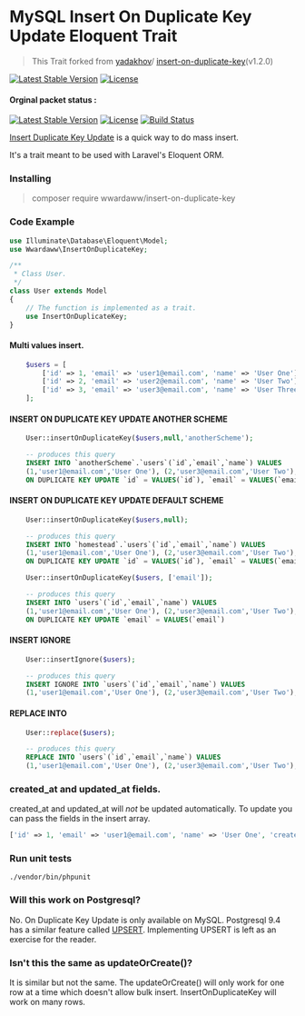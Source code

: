 # MySQL Insert On Duplicate Key Update Eloquent Trait

> This Trait forked from [yadakhov](https://github.com/yadakhov)/ [insert-on-duplicate-key](https://github.com/yadakhov/insert-on-duplicate-key)(v1.2.0)   

[![Latest Stable Version](https://poser.pugx.org/wwardaww/insert-on-duplicate-key/version)](https://packagist.org/packages/wwardaww/insert-on-duplicate-key)
[![License](https://poser.pugx.org/wwardaww/insert-on-duplicate-key/license)](https://packagist.org/packages/wwardaww/insert-on-duplicate-key)

#### Orginal packet status :
[![Latest Stable Version](https://poser.pugx.org/yadakhov/insert-on-duplicate-key/version)](https://packagist.org/packages/yadakhov/insert-on-duplicate-key)
[![License](https://poser.pugx.org/yadakhov/insert-on-duplicate-key/license)](https://packagist.org/packages/yadakhov/insert-on-duplicate-key)
[![Build Status](https://travis-ci.org/yadakhov/insert-on-duplicate-key.svg)](https://travis-ci.org/yadakhov/insert-on-duplicate-key)

[Insert Duplicate Key Update](http://dev.mysql.com/doc/refman/5.7/en/insert-on-duplicate.html) is a quick way to do mass insert.

It's a trait meant to be used with Laravel's Eloquent ORM.

### Installing 
> composer require wwardaww/insert-on-duplicate-key
### Code Example

```php
use Illuminate\Database\Eloquent\Model;
use Wwardaww\InsertOnDuplicateKey;

/**
 * Class User.
 */
class User extends Model
{
    // The function is implemented as a trait.
    use InsertOnDuplicateKey;
}
```

#### Multi values insert.
```php
    $users = [
        ['id' => 1, 'email' => 'user1@email.com', 'name' => 'User One'],
        ['id' => 2, 'email' => 'user2@email.com', 'name' => 'User Two'],
        ['id' => 3, 'email' => 'user3@email.com', 'name' => 'User Three'],
    ];
```

#### INSERT ON DUPLICATE KEY UPDATE ANOTHER SCHEME

```php
    User::insertOnDuplicateKey($users,null,'anotherScheme');
```
```sql
    -- produces this query
    INSERT INTO `anotherScheme`.`users`(`id`,`email`,`name`) VALUES
    (1,'user1@email.com','User One'), (2,'user3@email.com','User Two'), (3,'user3email.com','User Three')
    ON DUPLICATE KEY UPDATE `id` = VALUES(`id`), `email` = VALUES(`email`), `name` = VALUES(`name`)
```
#### INSERT ON DUPLICATE KEY UPDATE DEFAULT SCHEME
```php
    User::insertOnDuplicateKey($users,null);
```
```sql
    -- produces this query
    INSERT INTO `homestead`.`users`(`id`,`email`,`name`) VALUES
    (1,'user1@email.com','User One'), (2,'user3@email.com','User Two'), (3,'user3email.com','User Three')
    ON DUPLICATE KEY UPDATE `id` = VALUES(`id`), `email` = VALUES(`email`), `name` = VALUES(`name`)
```

```php
    User::insertOnDuplicateKey($users, ['email']);
```
```sql
    -- produces this query
    INSERT INTO `users`(`id`,`email`,`name`) VALUES
    (1,'user1@email.com','User One'), (2,'user3@email.com','User Two'), (3,'user3email.com','User Three')
    ON DUPLICATE KEY UPDATE `email` = VALUES(`email`)
```

#### INSERT IGNORE
```php
    User::insertIgnore($users);
```
```sql
    -- produces this query
    INSERT IGNORE INTO `users`(`id`,`email`,`name`) VALUES
    (1,'user1@email.com','User One'), (2,'user3@email.com','User Two'), (3,'user3email.com','User Three');
```

#### REPLACE INTO
```php
    User::replace($users);
```
```sql
    -- produces this query
    REPLACE INTO `users`(`id`,`email`,`name`) VALUES
    (1,'user1@email.com','User One'), (2,'user3@email.com','User Two'), (3,'user3email.com','User Three');
```

### created_at and updated_at fields.

created_at and updated_at will *not* be updated automatically.  To update you can pass the fields in the insert array.

```php
['id' => 1, 'email' => 'user1@email.com', 'name' => 'User One', 'created_at' => Carbon::now(), 'updated_at' => Carbon::now()]
```

### Run unit tests

```
./vendor/bin/phpunit
```

### Will this work on Postgresql?

No.  On Duplicate Key Update is only available on MySQL.  Postgresql 9.4 has a similar feature called [UPSERT](https://wiki.postgresql.org/wiki/UPSERT).
Implementing UPSERT is left as an exercise for the reader.

### Isn't this the same as updateOrCreate()?

It is similar but not the same.  The updateOrCreate() will only work for one row at a time which doesn't allow bulk insert. InsertOnDuplicateKey will work on many rows.
